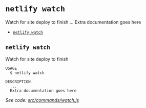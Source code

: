 `netlify watch`
===============

Watch for site deploy to finish
...
Extra documentation goes here

* [`netlify watch`](#netlify-watch)

## `netlify watch`

Watch for site deploy to finish

```
USAGE
  $ netlify watch

DESCRIPTION
  ...
  Extra documentation goes here
```

_See code: [src/commands/watch.js](https://github.com/netlify/cli/blob/v2.0.0-alpha.4/src/commands/watch.js)_
